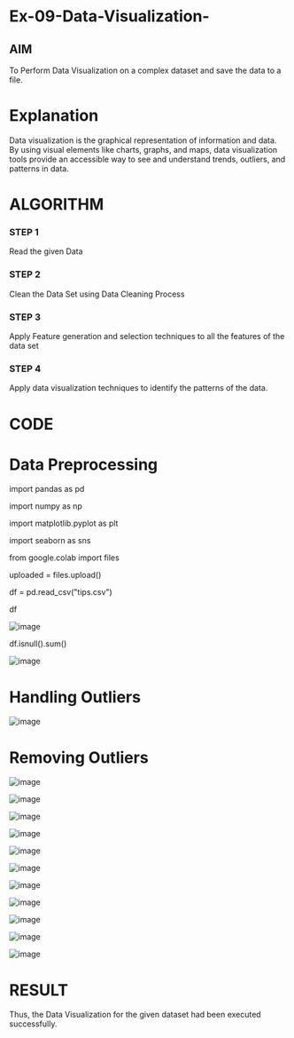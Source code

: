 # Ex-09-Data-Visualization-

## AIM
To Perform Data Visualization on a complex dataset and save the data to a file. 

# Explanation
Data visualization is the graphical representation of information and data. By using visual elements like charts, graphs, and maps, data visualization tools provide an accessible way to see and understand trends, outliers, and patterns in data.

# ALGORITHM
### STEP 1
Read the given Data
### STEP 2
Clean the Data Set using Data Cleaning Process
### STEP 3
Apply Feature generation and selection techniques to all the features of the data set
### STEP 4
Apply data visualization techniques to identify the patterns of the data.


# CODE
# Data Preprocessing

import pandas as pd

import numpy as np

import matplotlib.pyplot as plt

import seaborn as sns

from google.colab import files

uploaded = files.upload()

df = pd.read_csv("tips.csv")

df

![image](https://github.com/Rajasree-321/Ex-09-Data-Visualization_1/assets/96918911/67c08542-7107-46ab-a077-4dd38d6b050a)

df.isnull().sum()

![image](https://github.com/Rajasree-321/Ex-09-Data-Visualization_1/assets/96918911/7c3d5f83-519a-4e9d-8c47-964f6b7ba51a)

# Handling Outliers
![image](https://github.com/Rajasree-321/Ex-09-Data-Visualization_1/assets/96918911/696fd9a7-47d5-4829-b989-7fb65eeb3d28)

# Removing Outliers
![image](https://github.com/Rajasree-321/Ex-09-Data-Visualization_1/assets/96918911/21d06dbc-b16b-4604-b319-4e3d7d370125)

![image](https://github.com/Rajasree-321/Ex-09-Data-Visualization_1/assets/96918911/aa53cbc7-2092-4ba8-930e-e3f0a5a96937)

![image](https://github.com/Rajasree-321/Ex-09-Data-Visualization_1/assets/96918911/298e1c4a-7bc7-45e0-8d70-3f3d97bdaec8)

![image](https://github.com/Rajasree-321/Ex-09-Data-Visualization_1/assets/96918911/1064c5d1-c8f7-48aa-a3f6-4813b3bb20d8)

![image](https://github.com/Rajasree-321/Ex-09-Data-Visualization_1/assets/96918911/669578e4-9622-4ef2-870b-67d2d13ab14f)

![image](https://github.com/Rajasree-321/Ex-09-Data-Visualization_1/assets/96918911/cd25e647-53b9-4972-a6ef-26def3096c7b)

![image](https://github.com/Rajasree-321/Ex-09-Data-Visualization_1/assets/96918911/127a4759-b406-4302-a736-19f725d78996)

![image](https://github.com/Rajasree-321/Ex-09-Data-Visualization_1/assets/96918911/8dbfa6d5-356f-4f7c-8ab2-d12e9b3a6f51)

![image](https://github.com/Rajasree-321/Ex-09-Data-Visualization_1/assets/96918911/08bfca6c-5424-4e0a-b192-1e7404cff4a8)

![image](https://github.com/Rajasree-321/Ex-09-Data-Visualization_1/assets/96918911/dfeac11a-8670-4861-9aa7-5c82f6f09a09)

![image](https://github.com/Rajasree-321/Ex-09-Data-Visualization_1/assets/96918911/189c49a1-b1d8-43fc-bebd-7c17afb80b0c)


# RESULT
Thus, the Data Visualization for the given dataset had been executed successfully.
